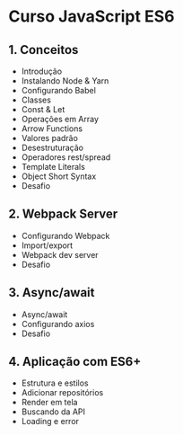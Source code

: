 # Curso JavaScript ES6

## 1. Conceitos

- Introdução
- Instalando Node & Yarn
- Configurando Babel
- Classes
- Const & Let
- Operações em Array
- Arrow Functions
- Valores padrão
- Desestruturação
- Operadores rest/spread
- Template Literals
- Object Short Syntax
- Desafio

## 2. Webpack Server

- Configurando Webpack
- Import/export
- Webpack dev server
- Desafio

## 3. Async/await

- Async/await
- Configurando axios
- Desafio

## 4. Aplicação com ES6+

- Estrutura e estilos
- Adicionar repositórios
- Render em tela
- Buscando da API
- Loading e error